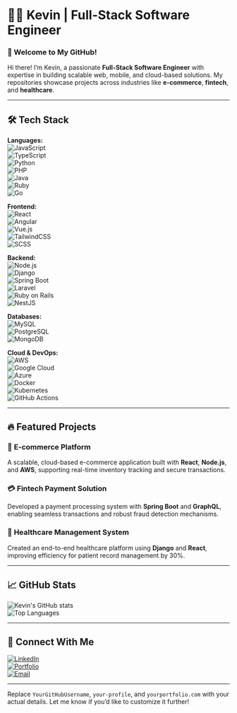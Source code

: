 # 👨‍💻 Kevin | Full-Stack Software Engineer  

### 🚀 Welcome to My GitHub!  
Hi there! I’m Kevin, a passionate **Full-Stack Software Engineer** with expertise in building scalable web, mobile, and cloud-based solutions. My repositories showcase projects across industries like **e-commerce**, **fintech**, and **healthcare**.  

---

## 🛠️ Tech Stack  

**Languages:**  
![JavaScript](https://img.shields.io/badge/JavaScript-F7DF1E?style=flat-square&logo=javascript&logoColor=black)  
![TypeScript](https://img.shields.io/badge/TypeScript-3178C6?style=flat-square&logo=typescript&logoColor=white)  
![Python](https://img.shields.io/badge/Python-3776AB?style=flat-square&logo=python&logoColor=white)  
![PHP](https://img.shields.io/badge/PHP-777BB4?style=flat-square&logo=php&logoColor=white)  
![Java](https://img.shields.io/badge/Java-007396?style=flat-square&logo=java&logoColor=white)  
![Ruby](https://img.shields.io/badge/Ruby-CC342D?style=flat-square&logo=ruby&logoColor=white)  
![Go](https://img.shields.io/badge/Go-00ADD8?style=flat-square&logo=go&logoColor=white)  

**Frontend:**  
![React](https://img.shields.io/badge/React-61DAFB?style=flat-square&logo=react&logoColor=black)  
![Angular](https://img.shields.io/badge/Angular-DD0031?style=flat-square&logo=angular&logoColor=white)  
![Vue.js](https://img.shields.io/badge/Vue.js-4FC08D?style=flat-square&logo=vue.js&logoColor=white)  
![TailwindCSS](https://img.shields.io/badge/TailwindCSS-06B6D4?style=flat-square&logo=tailwindcss&logoColor=white)  
![SCSS](https://img.shields.io/badge/SCSS-CC6699?style=flat-square&logo=sass&logoColor=white)  

**Backend:**  
![Node.js](https://img.shields.io/badge/Node.js-339933?style=flat-square&logo=node.js&logoColor=white)  
![Django](https://img.shields.io/badge/Django-092E20?style=flat-square&logo=django&logoColor=white)  
![Spring Boot](https://img.shields.io/badge/Spring%20Boot-6DB33F?style=flat-square&logo=spring-boot&logoColor=white)  
![Laravel](https://img.shields.io/badge/Laravel-FF2D20?style=flat-square&logo=laravel&logoColor=white)  
![Ruby on Rails](https://img.shields.io/badge/Ruby%20on%20Rails-CC0000?style=flat-square&logo=ruby-on-rails&logoColor=white)  
![NestJS](https://img.shields.io/badge/NestJS-E0234E?style=flat-square&logo=nestjs&logoColor=white)  

**Databases:**  
![MySQL](https://img.shields.io/badge/MySQL-4479A1?style=flat-square&logo=mysql&logoColor=white)  
![PostgreSQL](https://img.shields.io/badge/PostgreSQL-4169E1?style=flat-square&logo=postgresql&logoColor=white)  
![MongoDB](https://img.shields.io/badge/MongoDB-47A248?style=flat-square&logo=mongodb&logoColor=white)  

**Cloud & DevOps:**  
![AWS](https://img.shields.io/badge/AWS-232F3E?style=flat-square&logo=amazon-aws&logoColor=white)  
![Google Cloud](https://img.shields.io/badge/Google%20Cloud-4285F4?style=flat-square&logo=google-cloud&logoColor=white)  
![Azure](https://img.shields.io/badge/Azure-0078D4?style=flat-square&logo=microsoft-azure&logoColor=white)  
![Docker](https://img.shields.io/badge/Docker-2496ED?style=flat-square&logo=docker&logoColor=white)  
![Kubernetes](https://img.shields.io/badge/Kubernetes-326CE5?style=flat-square&logo=kubernetes&logoColor=white)  
![GitHub Actions](https://img.shields.io/badge/GitHub%20Actions-2088FF?style=flat-square&logo=github-actions&logoColor=white)  

---

## 🔥 Featured Projects  

### 🛒 **E-commerce Platform**  
A scalable, cloud-based e-commerce application built with **React**, **Node.js**, and **AWS**, supporting real-time inventory tracking and secure transactions.  

### 💳 **Fintech Payment Solution**  
Developed a payment processing system with **Spring Boot** and **GraphQL**, enabling seamless transactions and robust fraud detection mechanisms.  

### 🏥 **Healthcare Management System**  
Created an end-to-end healthcare platform using **Django** and **React**, improving efficiency for patient record management by 30%.  

---

## 📈 GitHub Stats  

![Kevin's GitHub stats](https://github-readme-stats.vercel.app/api?username=KevinGabriel-hub&show_icons=true&theme=radical)  
![Top Languages](https://github-readme-stats.vercel.app/api/top-langs/?username=KevinGabriel-hub&layout=compact&theme=radical)  

---

## 🌟 Connect With Me  
[![LinkedIn](https://img.shields.io/badge/LinkedIn-0077B5?style=flat-square&logo=linkedin&logoColor=white)](http://www.linkedin.com/in/kevin-gabriel-maranan-b94024334)  
[![Portfolio](https://img.shields.io/badge/Portfolio-FF5722?style=flat-square&logo=google-chrome&logoColor=white)](https://portfolio-kevin-sand.vercel.app/)  
[![Email](https://img.shields.io/badge/Email-EA4335?style=flat-square&logo=gmail&logoColor=white)](mailto:kegabmaranan@gmail.com)  

---

Replace `YourGitHubUsername`, `your-profile`, and `yourportfolio.com` with your actual details. Let me know if you’d like to customize it further!
